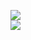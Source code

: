 [![](https://img.shields.io/badge/Made%20With-Github%20Spray-lightgrey.svg?style=for-the-badge&logo=github)](https://github.com/Annihil/github-spray#10190)  
[![](https://i.imgur.com/2DrTn0Z.gif)](https://github.com/Annihil/github-spray)